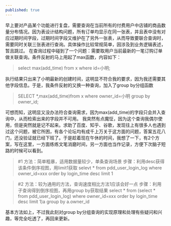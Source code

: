 ```yaml
---
published: true
---
```



早上要对产品某个功能进行复盘，需要查询在当前所有的付费用户中店铺的商品数量分布情况。因为表设计结构问题，所有订单均显示在同一张表，并且表中没有对应过期时间字段，过期时间字段又维护在了另外一张表，从而导致要联合查询时，需要同时关联三张表进行查询。具体操作比较常规简单，因涉及到业务逻辑表述，暂且跳过。
在查询过程中碰到了一个问题：需要取用户当前最新的一笔订购订单做关联查询。条件反射的马上用起了max函数，内容如下：

>select max(add_time) from x where id=小明;

执行结果只出来了小明最新的创建时间，这明显不符合我的要求，因为我还需要其他字段信息。于是，我条件反射的又换一种查询，加入了group by分组函数
>SELECT *,max(add_time)from x where owner_id=小明 group by owner_id;

可想而知，这明显又没办法符合查询需求，因为max(add_time)的字段只会并入查询中，从而检索出来的字段并不可用。
我突然有点魔怔，因为这个查询我偶尔使用，但是突然就是记不起来。求助了百度、知乎、谷歌，发现往上有很多人也遇到过这个问题，被它所困，有各个论坛均有成千上万关于这方面的问题，答案五花八门，还没验证就已经下班了。于是趁着现在午休的时间，我想了一下，有2个方案，写在这里，一方面练练文笔消磨时间，另一方面也当作记录，方便下次脑子短路的时候可以看到。
>#1
方法：简单粗暴，适用数据量较少，单条查询场景
步骤：利用desc获得该条件倒序视图，用limit1获取
selevt * from pdd_user_login_log where owner_id=xxx order by login_time desc limit 1

>#2
方法：较为通用的方法，查询速度相比方法1应该会好一点
步骤：利用子查询得到倒序视图，再用group by获取结果
select * from (select * from pdd_user_login_log) where owner_id=xxx order by login_time desc limit 1)a group by a.owner_id

基本方法如上，不过我此刻对group by分组查询的实现原理和处理有些疑问和兴趣，等完全吃透了，再回来更新。
